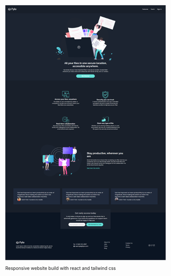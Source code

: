 
<img src="/src/images/screenshot.png" alt="Alt text" title="Optional title">

Responsive website build with react and tailwind css


